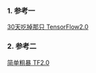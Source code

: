 ### 1. 参考一 
[30天吃掉那只 TensorFlow2.0](https://lyhue1991.github.io/eat_tensorflow2_in_30_days/)

### 2. 参考二
[简单粗暴 TF2.0](https://tf.wiki/zh_hans/)
